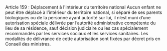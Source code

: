 Article 159 : Déplacement à l'intérieur du territoire national
Aucun enfant ne peut être déplacé à l’intérieur du territoire national, si séparé de ses parents biologiques ou de la personne ayant autorité sur lui, il n’est muni d’une autorisation spéciale délivrée par l’autorité administrative compétente du lieu de sa résidence, sauf décision judiciaire ou les cas spécialement recommandés par les services sociaux et les services sanitaires.
Les modalités de délivrance de cette autorisation sont fixées par décret pris en Conseil des ministres.